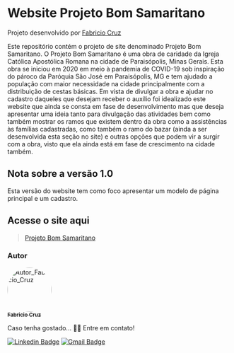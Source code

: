 # Website Projeto Bom Samaritano

Projeto desenvolvido por <a href="https://github.com/FabricioCruzz">Fabricio Cruz</a>

Este repositório contém o projeto de site denominado Projeto Bom Samaritano. O Projeto Bom Samaritano é uma obra de caridade da Igreja Católica Apostólica Romana na cidade de Paraisópolis, Minas Gerais. Esta obra se iniciou em 2020 em meio à pandemia de COVID-19 sob inspiração do pároco da Paróquia São José em Paraisópolis, MG e tem ajudado a população com maior necessidade na cidade principalmente com a distribuição de cestas básicas. Em vista de divulgar a obra e ajudar no cadastro daqueles que desejam receber o auxílio foi idealizado este website que ainda se consta em fase de desenvolvimento mas que deseja apresentar uma ideia tanto para divulgação das atividades bem como também mostrar os ramos que existem dentro da obra como a assistências às famílias cadastradas, como também o ramo do bazar (ainda a ser desenvolvida esta seção no site) e outras opções que podem vir a surgir com a obra, visto que ela ainda está em fase de crescimento na cidade também.

## Nota sobre a versão 1.0

Esta versão do website tem como foco apresentar um modelo de página principal e um cadastro.

## Acesse o site aqui

> <a href="https://fabriciocruzz.github.io/Projeto-Bom-Samaritano/">Projeto Bom Samaritano</a>

### Autor

<a href="https://www.linkedin.com/in/fabricio-adriano-cruz/">
 <img style="border-radius: 50%;" src="https://github.com/FabricioCruzz.png" width="100px;" alt="Autor_Fabricio_Cruz"/>
 <br />
 <sub><b>Fabricio Cruz</b></sub></a> <a href="https://www.linkedin.com/in/fabricio-adriano-cruz/"></a>


Caso tenha gostado... 👋🏽 Entre em contato!

[![Linkedin Badge](https://img.shields.io/badge/-Fabricio-blue?style=flat-square&logo=Linkedin&logoColor=white&link=https://www.linkedin.com/in/fabricio-adriano-cruz/)](https://www.linkedin.com/in/fabricio-adriano-cruz/) 
[![Gmail Badge](https://img.shields.io/badge/-fabriciocruzz77@gmail.com-c14438?style=flat-square&logo=Gmail&logoColor=white&link=mailto:fabriciocruzz77@gmail.com)](mailto:fabriciocruzz77@gmail.com)
